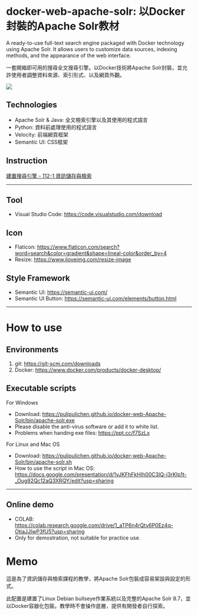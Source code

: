 # docker-web-apache-solr: 以Docker封裝的Apache Solr教材

A ready-to-use full-text search engine packaged with Docker technology using Apache Solr. It allows users to customize data sources, indexing methods, and the appearance of the web interface.

一套開箱即可用的搜尋全文搜尋引擎。以Docker技術將Apache Solr封裝，並允許使用者調整資料來源、索引形式、以及網頁外觀。

![](https://blogger.googleusercontent.com/img/a/AVvXsEjTME6WwD-5kXlJNKZ8AkVVvJSoXp30VaB0rACLjM1Bczo7XVCQNS7ncG6zgdY702EHYucK_YkCI8QlH5uVs9T8G6onjvT1waRUYrkLElljAerauJPD39X6vrJcX2NrGdm1Mhn8FBQwMFH7NJoVWC686iwBuW2n6-OL-Pf4ggnNft5qRd6y8jLfKQ)

## Technologies

- Apache Solr & Java: 全文檢索引擎以及其使用的程式語言
- Python: 資料前處理使用的程式語言
- Velocity: 前端網頁框架
- Semantic UI: CSS框架

## Instruction

[建置搜尋引擎 - 112-1 資訊儲存與檢索](https://docs.google.com/presentation/d/1Nkzh8yCV4uaQcwX3VaEjtSBPSf2v7SdrRkFhWicNYbc/edit?usp=sharing)

----

## Tool

- Visual Studio Code: https://code.visualstudio.com/download

## Icon

- Flaticon: https://www.flaticon.com/search?word=search&color=gradient&shape=lineal-color&order_by=4
- Resize: https://www.iloveimg.com/resize-image

## Style Framework

- Semantic UI: https://semantic-ui.com/
- Semantic UI Button: https://semantic-ui.com/elements/button.html

----

# How to use

## Environments

1. git: https://git-scm.com/downloads
2. Docker: https://www.docker.com/products/docker-desktop/

## Executable scripts

For Windows 
- Download: https://pulipulichen.github.io/docker-web-Apache-Solr/bin/apache-solr.exe
- Please disable the anti-virus software or add it to white list.
- Problems when handing exe files: https://ppt.cc/f7SzLx


For Linux and Mac OS
- Download: https://pulipulichen.github.io/docker-web-Apache-Solr/bin/apache-solr.sh
- How to use the script in Mac OS: https://docs.google.com/presentation/d/1vJKFhFkHIh00C3lQ-j3rKIp1t-_Oug92Qc12aQ3XRQY/edit?usp=sharing

----

## Online demo

- COLAB: https://colab.research.google.com/drive/1_aTP6n4rQty6P0Ez4q-OtiaJJIwP3fU5?usp=sharing
- Only for demostration, not suitable for practice use.


# Memo

這是為了資訊儲存與檢索課程的教學，將Apache Solr包裝成容易架設與設定的形式。

此配置是建置了Linux Debian bullseye作業系統以及完整的Apache Solr 8.7，並以Docker容器化包裝。教學時不會操作底層，提供有開發者自行探索。
